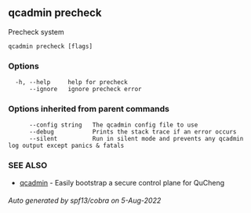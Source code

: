 ## qcadmin precheck

Precheck system

```
qcadmin precheck [flags]
```

### Options

```
  -h, --help     help for precheck
      --ignore   ignore precheck error
```

### Options inherited from parent commands

```
      --config string   The qcadmin config file to use
      --debug           Prints the stack trace if an error occurs
      --silent          Run in silent mode and prevents any qcadmin log output except panics & fatals
```

### SEE ALSO

* [qcadmin](qcadmin.md)	 - Easily bootstrap a secure control plane for QuCheng

###### Auto generated by spf13/cobra on 5-Aug-2022
